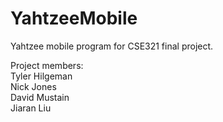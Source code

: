 # YahtzeeMobile
Yahtzee mobile program for CSE321 final project.

Project members: <br/>
Tyler Hilgeman <br/>
Nick Jones <br/>
David Mustain <br/>
Jiaran Liu <br/>
